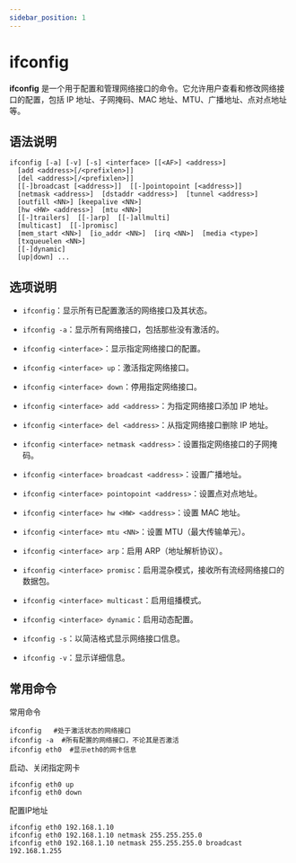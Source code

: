```yaml
---
sidebar_position: 1
---
```


# ifconfig

**ifconfig** 是一个用于配置和管理网络接口的命令。它允许用户查看和修改网络接口的配置，包括 IP 地址、子网掩码、MAC 地址、MTU、广播地址、点对点地址等。

## 语法说明

```
ifconfig [-a] [-v] [-s] <interface> [[<AF>] <address>]
  [add <address>[/<prefixlen>]]
  [del <address>[/<prefixlen>]]
  [[-]broadcast [<address>]]  [[-]pointopoint [<address>]]
  [netmask <address>]  [dstaddr <address>]  [tunnel <address>]
  [outfill <NN>] [keepalive <NN>]
  [hw <HW> <address>]  [mtu <NN>]
  [[-]trailers]  [[-]arp]  [[-]allmulti]
  [multicast]  [[-]promisc]
  [mem_start <NN>]  [io_addr <NN>]  [irq <NN>]  [media <type>]
  [txqueuelen <NN>]
  [[-]dynamic]
  [up|down] ...
```

## 选项说明

- `ifconfig`：显示所有已配置激活的网络接口及其状态。

- `ifconfig -a`：显示所有网络接口，包括那些没有激活的。
- `ifconfig <interface>`：显示指定网络接口的配置。
- `ifconfig <interface> up`：激活指定网络接口。
- `ifconfig <interface> down`：停用指定网络接口。
- `ifconfig <interface> add <address>`：为指定网络接口添加 IP 地址。
- `ifconfig <interface> del <address>`：从指定网络接口删除 IP 地址。
- `ifconfig <interface> netmask <address>`：设置指定网络接口的子网掩码。
- `ifconfig <interface> broadcast <address>`：设置广播地址。
- `ifconfig <interface> pointopoint <address>`：设置点对点地址。
- `ifconfig <interface> hw <HW> <address>`：设置 MAC 地址。
- `ifconfig <interface> mtu <NN>`：设置 MTU（最大传输单元）。
- `ifconfig <interface> arp`：启用 ARP（地址解析协议）。
- `ifconfig <interface> promisc`：启用混杂模式，接收所有流经网络接口的数据包。
- `ifconfig <interface> multicast`：启用组播模式。
- `ifconfig <interface> dynamic`：启用动态配置。
- `ifconfig -s`：以简洁格式显示网络接口信息。
- `ifconfig -v`：显示详细信息。

## 常用命令

常用命令

```
ifconfig   #处于激活状态的网络接口
ifconfig -a  #所有配置的网络接口，不论其是否激活
ifconfig eth0  #显示eth0的网卡信息
```

启动、关闭指定网卡

```shell
ifconfig eth0 up
ifconfig eth0 down
```

配置IP地址

```shell
ifconfig eth0 192.168.1.10
ifconfig eth0 192.168.1.10 netmask 255.255.255.0
ifconfig eth0 192.168.1.10 netmask 255.255.255.0 broadcast 192.168.1.255
```

